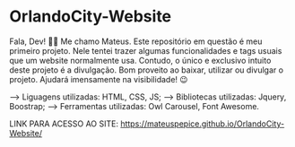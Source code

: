 # OrlandoCity-Website

Fala, Dev! 🤚👾
Me chamo Mateus.
Este repositório em questão é meu primeiro projeto. Nele tentei trazer algumas funcionalidades e tags usuais que um website normalmente usa. Contudo, o único e exclusivo intuito deste projeto é a divulgação. 
Bom proveito ao baixar, utilizar ou divulgar o projeto. Ajudará imensamente na visibilidade! 😉

--> Liguagens utilizadas: HTML, CSS, JS;
--> Bibliotecas utilizadas: Jquery, Boostrap;
--> Ferramentas utilizadas: Owl Carousel, Font Awesome.

LINK PARA ACESSO AO SITE: https://mateuspepice.github.io/OrlandoCity-Website/
